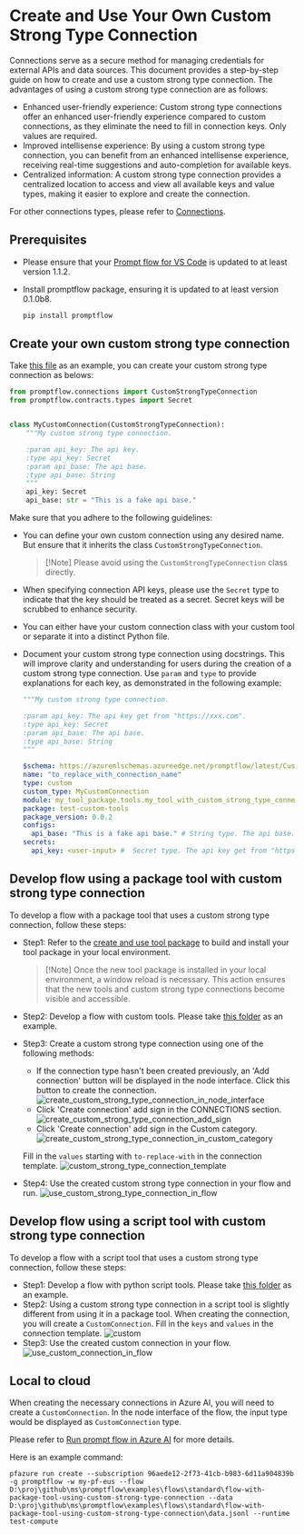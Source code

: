 # Create and Use Your Own Custom Strong Type Connection
Connections serve as a secure method for managing credentials for external APIs and data sources. This document provides a step-by-step guide on how to create and use a custom strong type connection. The advantages of using a custom strong type connection are as follows:

* Enhanced user-friendly experience: Custom strong type connections offer an enhanced user-friendly experience compared to custom connections, as they eliminate the need to fill in connection keys. Only values are required.
* Improved intellisense experience: By using a custom strong type connection, you can benefit from an enhanced intellisense experience, receiving real-time suggestions and auto-completion for available keys.
* Centralized information: A custom strong type connection provides a centralized location to access and view all available keys and value types, making it easier to explore and create the connection.

For other connections types, please refer to [Connections](https://microsoft.github.io/promptflow/concepts/concept-connections.html).

## Prerequisites
- Please ensure that your [Prompt flow for VS Code](https://marketplace.visualstudio.com/items?itemName=prompt-flow.prompt-flow) is updated to at least version 1.1.2.
- Install promptflow package, ensuring it is updated to at least version 0.1.0b8.

  ```bash
  pip install promptflow
  ```

## Create your own custom strong type connection
Take [this file](https://github.com/microsoft/promptflow/blob/main/examples/tools/tool-package-quickstart/my_tool_package/tools/tool_with_custom_strong_type_connection.py) as an example, you can create your custom strong type connection as belows:

```python
from promptflow.connections import CustomStrongTypeConnection
from promptflow.contracts.types import Secret


class MyCustomConnection(CustomStrongTypeConnection):
    """My custom strong type connection.

    :param api_key: The api key.
    :type api_key: Secret
    :param api_base: The api base.
    :type api_base: String
    """
    api_key: Secret
    api_base: str = "This is a fake api base."

```

Make sure that you adhere to the following guidelines:

* You can define your own custom connection using any desired name. But ensure that it inherits the class `CustomStrongTypeConnection`.
  > [!Note] Please avoid using the `CustomStrongTypeConnection` class directly.
* When specifying connection API keys, please use the `Secret` type to indicate that the key should be treated as a secret. Secret keys will be scrubbed to enhance security.
* You can either have your custom connection class with your custom tool or separate it into a distinct Python file.
* Document your custom strong type connection using docstrings. This will improve clarity and understanding for users during the creation of a custom strong type connection. Use `param` and `type` to provide explanations for each key, as demonstrated in the following example:
  
  ```python
  """My custom strong type connection.

  :param api_key: The api key get from "https://xxx.com".
  :type api_key: Secret
  :param api_base: The api base.
  :type api_base: String
  """
  ```
  
  ```yaml
  $schema: https://azuremlschemas.azureedge.net/promptflow/latest/CustomStrongTypeConnection.schema.json
  name: "to_replace_with_connection_name"
  type: custom
  custom_type: MyCustomConnection
  module: my_tool_package.tools.my_tool_with_custom_strong_type_connection
  package: test-custom-tools
  package_version: 0.0.2
  configs:
    api_base: "This is a fake api base." # String type. The api base.
  secrets:
    api_key: <user-input> #  Secret type. The api key get from "https://xxx.com". Don't replace the '<user-input>' placeholder. The application will prompt you to enter a value when it runs.
  ```

## Develop flow using a package tool with custom strong type connection
To develop a flow with a package tool that uses a custom strong type connection, follow these steps:
* Step1: Refer to the [create and use tool package](create-and-use-tool-package.md#create-custom-tool-package) to build and install your tool package in your local environment.
  > [!Note] Once the new tool package is installed in your local environment, a window reload is necessary. This action ensures that the new tools and custom strong type connections become visible and accessible.

* Step2: Develop a flow with custom tools. Please take [this folder](https://github.com/microsoft/promptflow/blob/431f58ba5f16aaab90768f43a4d9655c4984c0cc/examples/flows/standard/flow-with-package-tool-using-custom-strong-type-connection/) as an example.

* Step3: Create a custom strong type connection using one of the following methods:
  - If the connection type hasn't been created previously, an 'Add connection' button will be displayed in the node interface. Click this button to create the connection.
    ![create_custom_strong_type_connection_in_node_interface](../../media/how-to-guides/develop-a-tool/create_custom_strong_type_connection_in_node_interface.png)
  - Click 'Create connection' add sign in the CONNECTIONS section.
    ![create_custom_strong_type_connection_add_sign](../../media/how-to-guides/develop-a-tool/create_custom_strong_type_connection_add_sign.png)
  - Click 'Create connection' add sign in the Custom category.
    ![create_custom_strong_type_connection_in_custom_category](../../media/how-to-guides/develop-a-tool/create_custom_strong_type_connection_in_custom_category.png)

  Fill in the `values` starting with `to-replace-with` in the connection template.
  ![custom_strong_type_connection_template](../../media/how-to-guides/develop-a-tool/custom_strong_type_connection_template.png)

* Step4: Use the created custom strong type connection in your flow and run.
  ![use_custom_strong_type_connection_in_flow](../../media/how-to-guides/develop-a-tool/use_custom_strong_type_connection_in_flow.png)

## Develop flow using a script tool with custom strong type connection
To develop a flow with a script tool that uses a custom strong type connection, follow these steps:
* Step1: Develop a flow with python script tools. Please take [this folder](https://github.com/microsoft/promptflow/blob/431f58ba5f16aaab90768f43a4d9655c4984c0cc/examples/flows/standard/flow-with-script-tool-using-custom-strong-type-connection/) as an example.
* Step2: Using a custom strong type connection in a script tool is slightly different from using it in a package tool. When creating the connection, you will create a `CustomConnection`. Fill in the `keys` and `values` in the connection template.
  ![custom](../../media/how-to-guides/develop-a-tool/custom_connection_template.png)
* Step3: Use the created custom connection in your flow.
  ![use_custom_connection_in_flow](../../media/how-to-guides/develop-a-tool/use_custom_connection_in_flow.png)

## Local to cloud
When creating the necessary connections in Azure AI, you will need to create a `CustomConnection`. In the node interface of the flow, the input type would be displayed as `CustomConnection` type.

Please refer to [Run prompt flow in Azure AI](https://microsoft.github.io/promptflow/cloud/azureai/quick-start.html) for more details.

Here is an example command:
```
pfazure run create --subscription 96aede12-2f73-41cb-b983-6d11a904839b -g promptflow -w my-pf-eus --flow D:\proj\github\ms\promptflow\examples\flows\standard\flow-with-package-tool-using-custom-strong-type-connection --data D:\proj\github\ms\promptflow\examples\flows\standard\flow-with-package-tool-using-custom-strong-type-connection\data.jsonl --runtime test-compute
```
